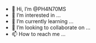 - 👋 Hi, I’m @PH4N70MS
- 👀 I’m interested in ...
- 🌱 I’m currently learning ...
- 💞️ I’m looking to collaborate on ...
- 📫 How to reach me ...

<!---
PH4N70MS/PH4N70MS is a ✨ special ✨ repository because its `README.md` (this file) appears on your GitHub profile.
You can click the Preview link to take a look at your changes.
--->
